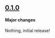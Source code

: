 ## [0.1.0](https://github.com/eonu/torch-fsdd/releases/tag/v0.1.0)

#### Major changes

Nothing, initial release!